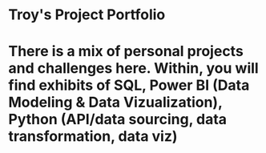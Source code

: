 # Troy's Project Portfolio

# There is a mix of personal projects and challenges here. Within, you will find exhibits of SQL, Power BI (Data Modeling & Data Vizualization), Python (API/data sourcing, data transformation, data viz)
